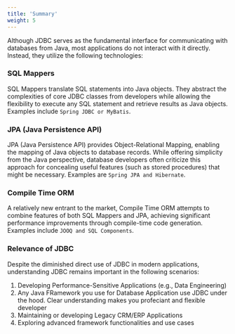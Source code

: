 ```yaml
---
title: 'Summary'
weight: 5
--- 
```


Although JDBC serves as the fundamental interface for communicating with databases from Java, most applications do not interact with it directly. Instead, they utilize the following technologies:

### SQL Mappers

SQL Mappers translate SQL statements into Java objects. They abstract the complexities of core JDBC classes from developers while allowing the flexibility to execute any SQL statement and retrieve results as Java objects. Examples include `Spring JDBC or MyBatis`.

### JPA (Java Persistence API)

JPA (Java Persistence API) provides Object-Relational Mapping, enabling the mapping of Java objects to database records. While offering simplicity from the Java perspective, database developers often criticize this approach for concealing useful features (such as stored procedures) that might be necessary. Examples are `Spring JPA and Hibernate`.

### Compile Time ORM

A relatively new entrant to the market, Compile Time ORM attempts to combine features of both SQL Mappers and JPA, achieving significant performance improvements through compile-time code generation. Examples include `JOOQ and SQL Components`.

### Relevance of JDBC

Despite the diminished direct use of JDBC in modern applications, understanding JDBC remains important in the following scenarios:

1. Developing Performance-Sensitive Applications (e.g., Data Engineering)
2. Any Java FRamework you use for Database Application use JDBC under the hood. Clear understanding makes you profeciant and flexible developer
3. Maintaining or developing Legacy CRM/ERP Applications
4. Exploring advanced framework functionalities and use cases